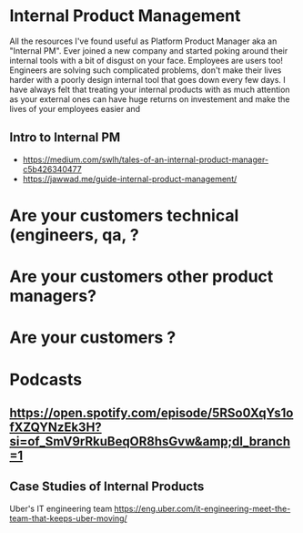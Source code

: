 # Internal Product Management
All the resources I've found useful as Platform Product Manager aka an "Internal PM". Ever joined a new company and started poking around their internal tools with a bit of disgust on your face. Employees are users too! Engineers are solving such complicated problems, don't make their lives harder with a poorly design internal tool that goes down every few days. I have always felt that treating your internal products with as much attention as your external ones can have huge returns on investement and make the lives of your employees easier and 

## Intro to Internal PM
- https://medium.com/swlh/tales-of-an-internal-product-manager-c5b426340477
- https://jawwad.me/guide-internal-product-management/

# Are your customers technical (engineers, qa, ?


# Are your customers other product managers?

# Are your customers  ?




# Podcasts 
https://open.spotify.com/episode/5RSo0XqYs1ofXZQYNzEk3H?si=of_SmV9rRkuBeqOR8hsGvw&amp;dl_branch=1
- 

## Case Studies of Internal Products 
Uber's IT engineering team <https://eng.uber.com/it-engineering-meet-the-team-that-keeps-uber-moving/> 
